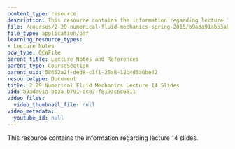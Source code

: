 ```yaml
---
content_type: resource
description: This resource contains the information regarding lecture 14 slides.
file: /courses/2-29-numerical-fluid-mechanics-spring-2015/b9ada91abb3ab7910c87f8193c6c6611_MIT2_29S15_Lecture14.pdf
file_type: application/pdf
learning_resource_types:
- Lecture Notes
ocw_type: OCWFile
parent_title: Lecture Notes and References
parent_type: CourseSection
parent_uid: 58652a2f-ded8-c1f1-25a8-12c4d5a6be42
resourcetype: Document
title: 2.29 Numerical Fluid Mechanics Lecture 14 Slides
uid: b9ada91a-bb3a-b791-0c87-f8193c6c6611
video_files:
  video_thumbnail_file: null
video_metadata:
  youtube_id: null
---
```

This resource contains the information regarding lecture 14 slides.

